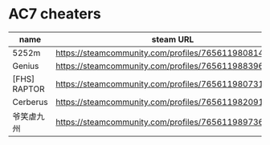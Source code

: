 # AC7 cheaters

| name | steam URL |
| ------ | ------ |
| 5252m | https://steamcommunity.com/profiles/76561198081430238 |
| Genius | https://steamcommunity.com/profiles/76561198839646162 |
| [FHS] RAPTOR | https://steamcommunity.com/profiles/76561198073103373 |
| Cerberus | https://steamcommunity.com/profiles/76561198209173436 |
| 爷笑虐九州 | https://steamcommunity.com/profiles/76561198973679329 |
